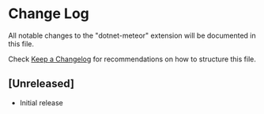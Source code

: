 # Change Log

All notable changes to the "dotnet-meteor" extension will be documented in this file.

Check [Keep a Changelog](http://keepachangelog.com/) for recommendations on how to structure this file.

## [Unreleased]

- Initial release